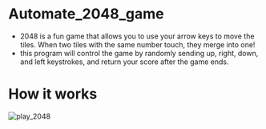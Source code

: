 # Automate_2048_game
- 2048 is a fun game that allows you to use your arrow keys to move the tiles. When two tiles with the same number touch, they merge into one!
- this program will control the game by randomly sending up, right, down, and left keystrokes, and return your score after the game ends.

# How it works
![play_2048](https://user-images.githubusercontent.com/84894614/124222286-20b7bb80-db0a-11eb-9f42-f72b2a85753b.gif)
